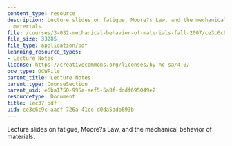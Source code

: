 ```yaml
---
content_type: resource
description: Lecture slides on fatigue, Moore?s Law, and the mechanical behavior of
  materials.
file: /courses/3-032-mechanical-behavior-of-materials-fall-2007/ce3c6c9caadf726a41ccd0da5ddb693b_lec37.pdf
file_size: 33285
file_type: application/pdf
learning_resource_types:
- Lecture Notes
license: https://creativecommons.org/licenses/by-nc-sa/4.0/
ocw_type: OCWFile
parent_title: Lecture Notes
parent_type: CourseSection
parent_uid: e6ba1750-995a-aef5-5a8f-dddf695049e2
resourcetype: Document
title: lec37.pdf
uid: ce3c6c9c-aadf-726a-41cc-d0da5ddb693b
---
```

Lecture slides on fatigue, Moore?s Law, and the mechanical behavior of materials.